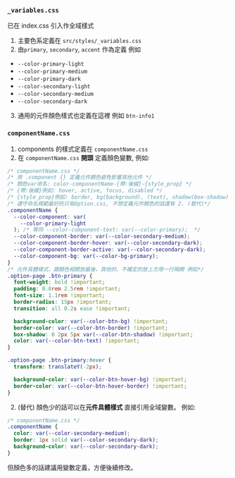### `_variables.css`

已在 index.css 引入作全域樣式

1. 主要色系定義在 `src/styles/_variables.css`
2. 由`primary`, `secondary`, `accent` 作為定義 例如

- `--color-primary-light`
- `--color-primary-medium`
- `--color-primary-dark`
- `--color-secondary-light`
- `--color-secondary-medium`
- `--color-secondary-dark`

3. 通用的元件顏色樣式也定義在這裡 例如 `btn-info1`

### `componentName.css`

1. components 的樣式定義在 `componentName.css`
2. 在 `componentName.css` **開頭** 定義顏色變數,
   例如:

```css
/* componentName.css */
/* 用 .component {} 定義元件顏色避免影響其他元件 */
/* 顏色var命名: color-componentName-{帶:後綴}-{style_prop} */
/* {帶:後綴}例如: hover, active, focus, disabled */
/* {style_prop}例如: border, bg(background), (text), shadow(box-shadow) */
/* 遵守命名規範最好的只有Option.css, 不想定義元件顏色的話還有 2. (替代)*/
.componentName {
  --color-component: var(
    --color-primary-light
  ); /* 等同 --color-component-text: var(--color-primary);  */
  --color-component-border: var(--color-secondary-medium);
  --color-component-border-hover: var(--color-secondary-dark);
  --color-component-border-active: var(--color-secondary-dark);
  --color-component-bg: var(--color-bg-primary);
}
/* 元件具體樣式，跟顏色相關放最後，其他的、不確定的放上方用一行隔開 例如*/
.option-page .btn-primary {
  font-weight: bold !important;
  padding: 0.8rem 2.5rem !important;
  font-size: 1.1rem !important;
  border-radius: 15px !important;
  transition: all 0.2s ease !important;

  background-color: var(--color-btn-bg) !important;
  border-color: var(--color-btn-border) !important;
  box-shadow: 0 2px 5px var(--color-btn-shadow) !important;
  color: var(--color-btn-text) !important;
}

.option-page .btn-primary:hover {
  transform: translateY(-2px);

  background-color: var(--color-btn-hover-bg) !important;
  border-color: var(--color-btn-hover-border) !important;
}
```

2. (替代) 顏色少的話可以在**元件具體樣式** 直接引用全域變數。
   例如:

```css
/* componentName.css */
.componentName {
  color: var(--color-secondary-medium);
  border: 1px solid var(--color-secondary-dark);
  background-color: var(--color-secondary-dark);
}
```

但顏色多的話建議用變數定義，方便後續修改。
